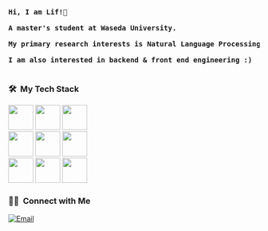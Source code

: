<pre>
     
<strong>Hi, I am Lif!👋 </strong>

<strong>A master's student at Waseda University.</strong>

<strong>My primary research interests is Natural Language Processing.  </strong>

<strong>I am also interested in backend & front end engineering :)  </strong>

</pre> 

### 🛠 &nbsp;My Tech Stack
<div>
</div>
<div>
<img src="https://cdn.jsdelivr.net/gh/devicons/devicon/icons/typescript/typescript-original.svg" height=50 width=50 />
<img src="https://cdn.jsdelivr.net/gh/devicons/devicon/icons/kotlin/kotlin-original.svg" height=50 width=50 />
<img src="https://cdn.jsdelivr.net/gh/devicons/devicon/icons/java/java-original.svg" height=50 width=50 />
</div>
<div>
<img src="https://cdn.jsdelivr.net/gh/devicons/devicon/icons/python/python-original.svg" height=50 width=50 />
<img src="https://cdn.jsdelivr.net/gh/devicons/devicon/icons/html5/html5-original.svg" height=50 width=50 />
<img src="https://cdn.jsdelivr.net/gh/devicons/devicon/icons/css3/css3-original.svg" height=50 width=50 />
</div>
<div>
<img src="https://cdn.jsdelivr.net/gh/devicons/devicon/icons/flask/flask-original.svg" height=50 width=50 />
<img src="https://cdn.jsdelivr.net/gh/devicons/devicon/icons/react/react-original.svg" height=50 width=50 />
<img src="https://cdn.jsdelivr.net/gh/devicons/devicon/icons/docker/docker-original.svg" height=50 width=50 />
</div>

### 🤝🏻 &nbsp;Connect with Me
<a href="mailto:lexafaxine@gmail.com"><img alt="Email" src="https://img.shields.io/badge/Email-lexafaxine@gmail.com-blue?style=flat-square&logo=gmail"></a>
